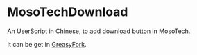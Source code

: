 # MosoTechDownload
An UserScript in Chinese, to add download button in MosoTech.   

It can be get in [GreasyFork](https://greasyfork.org/zh-CN/scripts/35668-%E8%93%9D%E5%A2%A8%E4%BA%91%E7%8F%AD%E8%AF%BE-moso-tech-%E8%B5%84%E6%BA%90%E4%B8%8B%E8%BD%BD).  